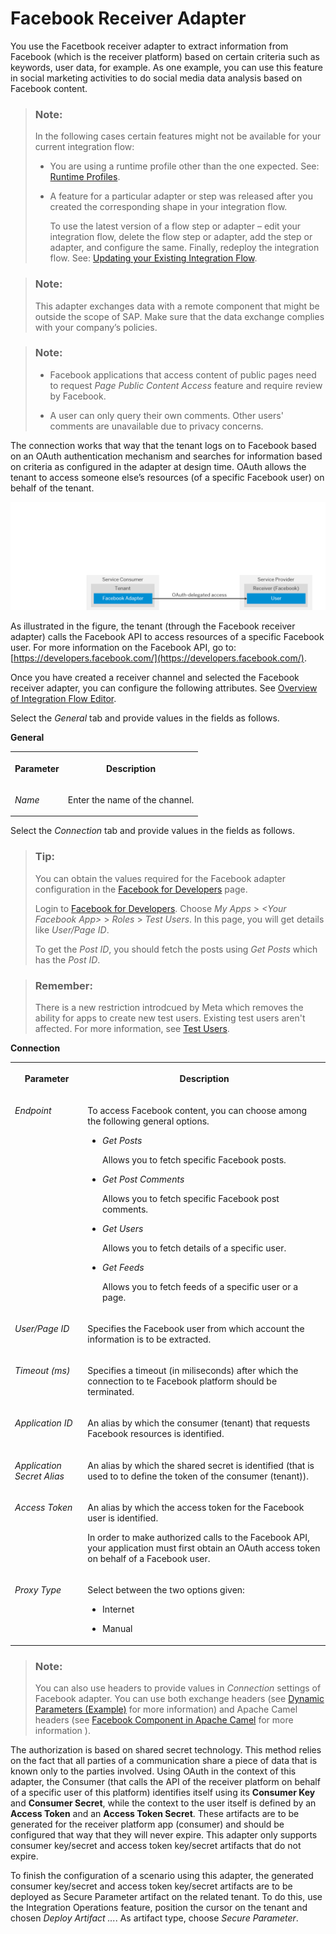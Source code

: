 <!-- loio3dcc4080897c4bd4bf55bb8bf1bcac0d -->

# Facebook Receiver Adapter

You use the Facetbook receiver adapter to extract information from Facebook \(which is the receiver platform\) based on certain criteria such as keywords, user data, for example. As one example, you can use this feature in social marketing activities to do social media data analysis based on Facebook content.

> ### Note:  
> In the following cases certain features might not be available for your current integration flow:
> 
> -   You are using a runtime profile other than the one expected. See: [Runtime Profiles](../IntegrationSettings/runtime-profiles-8007daa.md).
> 
> -   A feature for a particular adapter or step was released after you created the corresponding shape in your integration flow.
> 
>     To use the latest version of a flow step or adapter – edit your integration flow, delete the flow step or adapter, add the step or adapter, and configure the same. Finally, redeploy the integration flow. See: [Updating your Existing Integration Flow](updating-your-existing-integration-flow-1f9e879.md).

> ### Note:  
> This adapter exchanges data with a remote component that might be outside the scope of SAP. Make sure that the data exchange complies with your company’s policies.

> ### Note:  
> -   Facebook applications that access content of public pages need to request *Page Public Content Access* feature and require review by Facebook.
> 
> -   A user can only query their own comments. Other users' comments are unavailable due to privacy concerns.

The connection works that way that the tenant logs on to Facebook based on an OAuth authentication mechanism and searches for information based on criteria as configured in the adapter at design time. OAuth allows the tenant to access someone else’s resources \(of a specific Facebook user\) on behalf of the tenant.

![](images/Facebook_Adapter_1115612.png)

As illustrated in the figure, the tenant \(through the Facebook receiver adapter\) calls the Facebook API to access resources of a specific Facebook user. For more information on the Facebook API, go to: [https://developers.facebook.com/](https://developers.facebook.com/).

Once you have created a receiver channel and selected the Facebook receiver adapter, you can configure the following attributes. See [Overview of Integration Flow Editor](overview-of-integration-flow-editor-db10beb.md).

Select the *General* tab and provide values in the fields as follows.

**General**


<table>
<tr>
<th valign="top">

Parameter



</th>
<th valign="top">

Description



</th>
</tr>
<tr>
<td valign="top">

*Name*



</td>
<td valign="top">

Enter the name of the channel.



</td>
</tr>
</table>

Select the *Connection* tab and provide values in the fields as follows.

> ### Tip:  
> You can obtain the values required for the Facebook adapter configuration in the [Facebook for Developers](https://developers.facebook.com/) page.
> 
> Login to [Facebook for Developers](https://developers.facebook.com/). Choose *My Apps* \> *<Your Facebook App\>* \> *Roles* \> *Test Users*. In this page, you will get details like *User/Page ID*.
> 
> To get the *Post ID*, you should fetch the posts using *Get Posts* which has the *Post ID*.

> ### Remember:  
> There is a new restriction introdcued by Meta which removes the ability for apps to create new test users. Existing test users aren't affected. For more information, see [Test Users](https://developers.facebook.com/docs/development/build-and-test/test-users/).

**Connection**


<table>
<tr>
<th valign="top">

Parameter



</th>
<th valign="top">

Description



</th>
</tr>
<tr>
<td valign="top">

*Endpoint* 



</td>
<td valign="top">

To access Facebook content, you can choose among the following general options.

-   *Get Posts*

    Allows you to fetch specific Facebook posts.

-   *Get Post Comments*

    Allows you to fetch specific Facebook post comments.

-   *Get Users*

    Allows you to fetch details of a specific user.

-   *Get Feeds*

    Allows you to fetch feeds of a specific user or a page.




</td>
</tr>
<tr>
<td valign="top">

*User/Page ID* 



</td>
<td valign="top">

Specifies the Facebook user from which account the information is to be extracted.



</td>
</tr>
<tr>
<td valign="top">

*Timeout \(ms\)* 



</td>
<td valign="top">

Specifies a timeout \(in miliseconds\) after which the connection to te Facebook platform should be terminated.



</td>
</tr>
<tr>
<td valign="top">

*Application ID* 



</td>
<td valign="top">

An alias by which the consumer \(tenant\) that requests Facebook resources is identified.



</td>
</tr>
<tr>
<td valign="top">

*Application Secret Alias* 



</td>
<td valign="top">

An alias by which the shared secret is identified \(that is used to to define the token of the consumer \(tenant\)\).



</td>
</tr>
<tr>
<td valign="top">

*Access Token* 



</td>
<td valign="top">

An alias by which the access token for the Facebook user is identified.

In order to make authorized calls to the Facebook API, your application must first obtain an OAuth access token on behalf of a Facebook user.



</td>
</tr>
<tr>
<td valign="top">

*Proxy Type*



</td>
<td valign="top">

Select between the two options given:

-   Internet

-   Manual




</td>
</tr>
</table>

> ### Note:  
> You can also use headers to provide values in *Connection* settings of Facebook adapter. You can use both exchange headers \(see [Dynamic Parameters \(Example\)](dynamic-parameters-example-5705f2b.md) for more information\) and Apache Camel headers \(see [Facebook Component in Apache Camel](http://camel.apache.org/facebook.html) for more information \).

The authorization is based on shared secret technology. This method relies on the fact that all parties of a communication share a piece of data that is known only to the parties involved. Using OAuth in the context of this adapter, the Consumer \(that calls the API of the receiver platform on behalf of a specific user of this platform\) identifies itself using its **Consumer Key** and **Consumer Secret**, while the context to the user itself is defined by an **Access Token** and an **Access Token Secret**. These artifacts are to be generated for the receiver platform app \(consumer\) and should be configured that way that they will never expire. This adapter only supports consumer key/secret and access token key/secret artifacts that do not expire.

To finish the configuration of a scenario using this adapter, the generated consumer key/secret and access token key/secret artifacts are to be deployed as Secure Parameter artifact on the related tenant. To do this, use the Integration Operations feature, position the cursor on the tenant and chosen *Deploy Artifact ...*. As artifact type, choose *Secure Parameter*.

